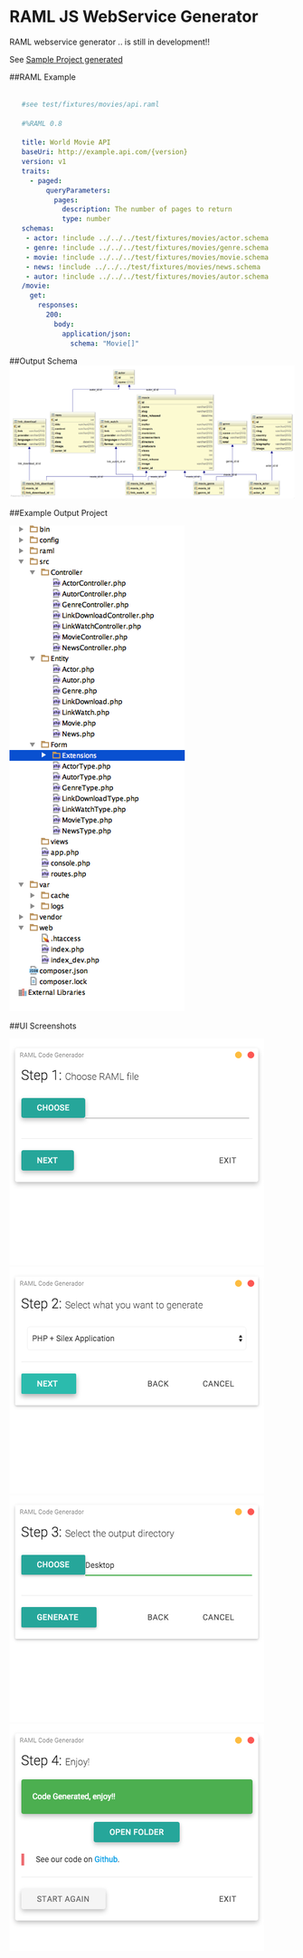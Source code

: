 # RAML JS WebService Generator

RAML webservice generator .. is still in development!!

See [Sample Project generated](https://github.com/jerson/raml-js-webservice-generator-example) 



##RAML Example

```YAML

   #see test/fixtures/movies/api.raml

   #%RAML 0.8
    
   title: World Movie API
   baseUri: http://example.api.com/{version}
   version: v1
   traits:
     - paged:
         queryParameters:
           pages:
             description: The number of pages to return
             type: number
   schemas:
    - actor: !include ../../../test/fixtures/movies/actor.schema
    - genre: !include ../../../test/fixtures/movies/genre.schema
    - movie: !include ../../../test/fixtures/movies/movie.schema
    - news: !include ../../../test/fixtures/movies/news.schema
    - autor: !include ../../../test/fixtures/movies/autor.schema
   /movie:
     get:
       responses:
         200:
           body:
             application/json:
               schema: "Movie[]"
```
##Output Schema
![schema](https://github.com/jahd2602/raml-js-webservice-generator/raw/master/doc/images/schema.png "Schema Generado")



##Example Output Project

![project](https://github.com/jahd2602/raml-js-webservice-generator/raw/master/doc/images/directory.png "Directories")


##UI Screenshots

![step1](https://github.com/jahd2602/raml-js-webservice-generator/raw/master/doc/images/app/step1.png "Step1")
![step2](https://github.com/jahd2602/raml-js-webservice-generator/raw/master/doc/images/app/step2.png "Step2")
![step3](https://github.com/jahd2602/raml-js-webservice-generator/raw/master/doc/images/app/step3.png "Step3")
![step4](https://github.com/jahd2602/raml-js-webservice-generator/raw/master/doc/images/app/step4.png "Step4")